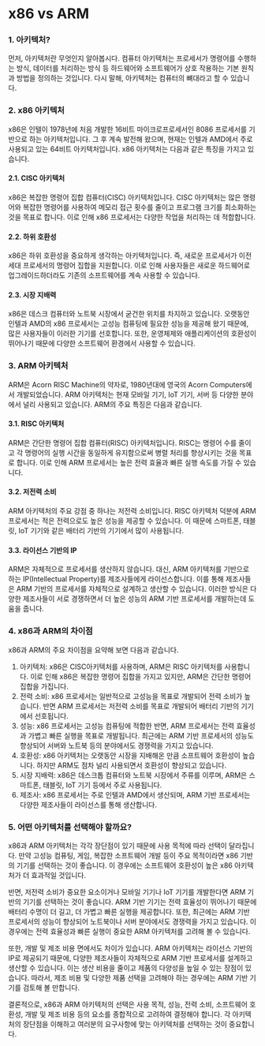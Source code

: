 # x86 vs ARM

### 1. 아키텍처?

먼저, 아키텍처란 무엇인지 알아봅시다. 컴퓨터 아키텍처는 프로세서가 명령어를 수행하는 방식, 데이터를 처리하는 방식 등 하드웨어와 소프트웨어가 상호 작용하는 기본 원칙과 방법을 정의하는 것입니다. 다시 말해, 아키텍처는 컴퓨터의 뼈대라고 할 수 있습니다.

### 2. x86 아키텍처

x86은 인텔이 1978년에 처음 개발한 16비트 마이크로프로세서인 8086 프로세서를 기반으로 하는 아키텍처입니다. 그 후 계속 발전해 왔으며, 현재는 인텔과 AMD에서 주로 사용되고 있는 64비트 아키텍처입니다. x86 아키텍처는 다음과 같은 특징을 가지고 있습니다.

#### 2.1. CISC 아키텍처

x86은 복잡한 명령어 집합 컴퓨터(CISC) 아키텍처입니다. CISC 아키텍처는 많은 명령어와 복잡한 명령어를 사용하여 메모리 접근 횟수를 줄이고 프로그램 크기를 최소화하는 것을 목표로 합니다. 이로 인해 x86 프로세서는 다양한 작업을 처리하는 데 적합합니다.

#### 2.2. 하위 호환성

x86은 하위 호환성을 중요하게 생각하는 아키텍처입니다. 즉, 새로운 프로세서가 이전 세대 프로세서의 명령어 집합을 지원합니다. 이로 인해 사용자들은 새로운 하드웨어로 업그레이드하더라도 기존의 소프트웨어를 계속 사용할 수 있습니다.

#### 2.3. 시장 지배력

x86은 데스크 컴퓨터와 노트북 시장에서 굳건한 위치를 차지하고 있습니다. 오랫동안 인텔과 AMD의 x86 프로세서는 고성능 컴퓨팅에 필요한 성능을 제공해 왔기 때문에, 많은 사용자들이 이러한 기기를 선호합니다. 또한, 운영체제와 애플리케이션의 호환성이 뛰어나기 때문에 다양한 소프트웨어 환경에서 사용할 수 있습니다.

### 3. ARM 아키텍처

ARM은 Acorn RISC Machine의 약자로, 1980년대에 영국의 Acorn Computers에서 개발되었습니다. ARM 아키텍처는 현재 모바일 기기, IoT 기기, 서버 등 다양한 분야에서 널리 사용되고 있습니다. ARM의 주요 특징은 다음과 같습니다.

#### 3.1. RISC 아키텍처

ARM은 간단한 명령어 집합 컴퓨터(RISC) 아키텍처입니다. RISC는 명령어 수를 줄이고 각 명령어의 실행 시간을 동일하게 유지함으로써 병렬 처리를 향상시키는 것을 목표로 합니다. 이로 인해 ARM 프로세서는 높은 전력 효율과 빠른 실행 속도를 가질 수 있습니다.

#### 3.2. 저전력 소비

ARM 아키텍처의 주요 강점 중 하나는 저전력 소비입니다. RISC 아키텍처 덕분에 ARM 프로세서는 적은 전력으로도 높은 성능을 제공할 수 있습니다. 이 때문에 스마트폰, 태블릿, IoT 기기와 같은 배터리 기반의 기기에서 많이 사용됩니다.

#### 3.3. 라이선스 기반의 IP

ARM은 자체적으로 프로세서를 생산하지 않습니다. 대신, ARM 아키텍처를 기반으로 하는 IP(Intellectual Property)를 제조사들에게 라이선스합니다. 이를 통해 제조사들은 ARM 기반의 프로세서를 자체적으로 설계하고 생산할 수 있습니다. 이러한 방식은 다양한 제조사들이 서로 경쟁하면서 더 높은 성능의 ARM 기반 프로세서를 개발하는데 도움을 줍니다.

### 4. x86과 ARM의 차이점

x86과 ARM의 주요 차이점을 요약해 보면 다음과 같습니다.

1. 아키텍처: x86은 CISC아키텍처를 사용하며, ARM은 RISC 아키텍처를 사용합니다. 이로 인해 x86은 복잡한 명령어 집합을 가지고 있지만, ARM은 간단한 명령어 집합을 가집니다.
2. 전력 소비: x86 프로세서는 일반적으로 고성능을 목표로 개발되어 전력 소비가 높습니다. 반면 ARM 프로세서는 저전력 소비를 목표로 개발되어 배터리 기반의 기기에서 선호됩니다.
3. 성능: x86 프로세서는 고성능 컴퓨팅에 적합한 반면, ARM 프로세서는 전력 효율성과 가볍고 빠른 실행을 목표로 개발됩니다. 최근에는 ARM 기반 프로세서의 성능도 향상되어 서버와 노트북 등의 분야에서도 경쟁력을 가지고 있습니다.
4. 호환성: x86 아키텍처는 오랫동안 시장을 지배해온 만큼 소프트웨어 호환성이 높습니다. 하지만 ARM도 점차 널리 사용되면서 호환성이 향상되고 있습니다.
5. 시장 지배력: x86은 데스크톱 컴퓨터와 노트북 시장에서 주류를 이루며, ARM은 스마트폰, 태블릿, IoT 기기 등에서 주로 사용됩니다.
6. 제조사: x86 프로세서는 주로 인텔과 AMD에서 생산되며, ARM 기반 프로세서는 다양한 제조사들이 라이선스를 통해 생산합니다.

### 5. 어떤 아키텍처를 선택해야 할까요?

x86과 ARM 아키텍처는 각각 장단점이 있기 때문에 사용 목적에 따라 선택이 달라집니다. 만약 고성능 컴퓨팅, 게임, 복잡한 소프트웨어 개발 등이 주요 목적이라면 x86 기반의 기기를 선택하는 것이 좋습니다. 이 경우에는 소프트웨어 호환성이 높은 x86 아키텍처가 더 효과적일 것입니다.

반면, 저전력 소비가 중요한 요소이거나 모바일 기기나 IoT 기기를 개발한다면 ARM 기반의 기기를 선택하는 것이 좋습니다. ARM 기반 기기는 전력 효율성이 뛰어나기 때문에 배터리 수명이 더 길고, 더 가볍고 빠른 실행을 제공합니다. 또한, 최근에는 ARM 기반 프로세서의 성능이 향상되어 노트북이나 서버 분야에서도 경쟁력을 가지고 있습니다. 이 경우에는 전력 효율성과 빠른 실행이 중요한 ARM 아키텍처를 고려해 볼 수 있습니다.

또한, 개발 및 제조 비용 면에서도 차이가 있습니다. ARM 아키텍처는 라이선스 기반의 IP로 제공되기 때문에, 다양한 제조사들이 자체적으로 ARM 기반 프로세서를 설계하고 생산할 수 있습니다. 이는 생산 비용을 줄이고 제품의 다양성을 높일 수 있는 장점이 있습니다. 따라서, 제조 비용 및 다양한 제품 선택을 고려해야 하는 경우에는 ARM 기반 기기를 검토해 볼 만합니다.

결론적으로, x86과 ARM 아키텍처의 선택은 사용 목적, 성능, 전력 소비, 소프트웨어 호환성, 개발 및 제조 비용 등의 요소를 종합적으로 고려하여 결정해야 합니다. 각 아키텍처의 장단점을 이해하고 여러분의 요구사항에 맞는 아키텍처를 선택하는 것이 중요합니다.
